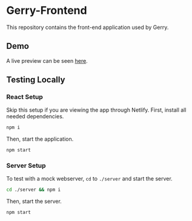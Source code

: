 # Gerry-Frontend

This repository contains the front-end application used by Gerry.

## Demo

A live preview can be seen [here](https://gerryapp.netlify.com/).

## Testing Locally

### React Setup

Skip this setup if you are viewing the app through Netlify.
First, install all needed dependencies.

```sh
npm i
```

Then, start the application.

```sh
npm start
```

### Server Setup

To test with a mock webserver, `cd` to `./server` and start the server.

```sh
cd ./server && npm i
```

Then, start the server.

```sh
npm start
```